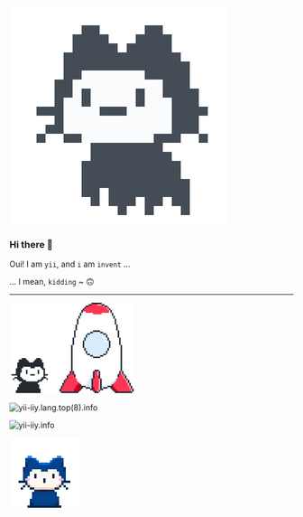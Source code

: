 
[mona-launch.png]: ./funny-pics/mona-launch.png
[mona-whisper.gif]: ./funny-pics/mona-whisper.gif
[mona-loading-default.gif]: ./funny-pics/mona-loading-default.gif

![😃 mona-loading][mona-loading-default.gif]

### Hi there 👋

Oui! I am `yii`, and `i` am `invent` ...

... I mean, `kidding` ~ 🙃

----

![🚀 mona-launch][mona-launch.png]

![yii-iiy.lang.top(8).info](https://github-readme-stats.vercel.app/api/top-langs/?username=yii-iiy&layout=compact&langs_count=8)

![yii-iiy.info](https://github-readme-stats.vercel.app/api?username=yii-iiy&show_icons=true)


<!--
**yii-iiy/yii-iiy** is a ✨ _special_ ✨ repository because its `README.md` (this file) appears on your GitHub profile.

Here are some ideas to get you started:

- 🔭 I’m currently working on ...
- 🌱 I’m currently learning ...
- 👯 I’m looking to collaborate on ...
- 🤔 I’m looking for help with ...
- 💬 Ask me about ...
- 📫 How to reach me: ...
- 😄 Pronouns: ...
- ⚡ Fun fact: ...
-->

![🤗 mona-whisper][mona-whisper.gif]
